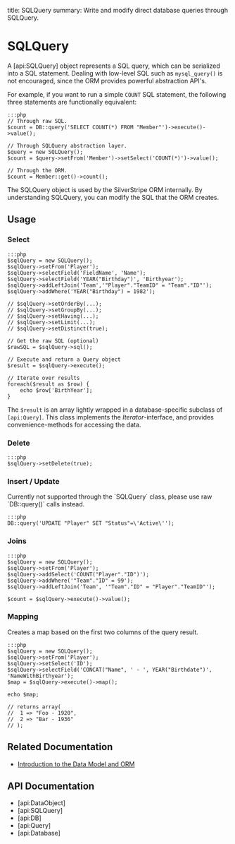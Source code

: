 title: SQLQuery
summary: Write and modify direct database queries through SQLQuery.

# SQLQuery

A [api:SQLQuery] object represents a SQL query, which can be serialized into a SQL statement. Dealing with low-level 
SQL such as `mysql_query()` is not encouraged, since the ORM provides powerful abstraction API's.

For example, if you want to run a simple `COUNT` SQL statement, the following three statements are functionally 
equivalent:

	:::php
	// Through raw SQL.
	$count = DB::query('SELECT COUNT(*) FROM "Member"')->execute()->value();

	// Through SQLQuery abstraction layer.
	$query = new SQLQuery();
	$count = $query->setFrom('Member')->setSelect('COUNT(*)')->value();

	// Through the ORM.
	$count = Member::get()->count();


<div class="info">
The SQLQuery object is used by the SilverStripe ORM internally. By understanding SQLQuery, you can modify the SQL that 
the ORM creates.
</div>

## Usage

### Select

	:::php
	$sqlQuery = new SQLQuery();
	$sqlQuery->setFrom('Player');
	$sqlQuery->selectField('FieldName', 'Name');
	$sqlQuery->selectField('YEAR("Birthday")', 'Birthyear');
	$sqlQuery->addLeftJoin('Team','"Player"."TeamID" = "Team"."ID"');
	$sqlQuery->addWhere('YEAR("Birthday") = 1982');

	// $sqlQuery->setOrderBy(...);
	// $sqlQuery->setGroupBy(...);
	// $sqlQuery->setHaving(...);
	// $sqlQuery->setLimit(...);
	// $sqlQuery->setDistinct(true);
	
	// Get the raw SQL (optional)
	$rawSQL = $sqlQuery->sql();
	
	// Execute and return a Query object
	$result = $sqlQuery->execute();

	// Iterate over results
	foreach($result as $row) {
		echo $row['BirthYear'];
	}

The `$result` is an array lightly wrapped in a database-specific subclass of `[api:Query]`. This class implements the 
*Iterator*-interface, and provides convenience-methods for accessing the data.

### Delete

	:::php
	$sqlQuery->setDelete(true);

### Insert / Update

<div class="alert" markdown="1">
Currently not supported through the `SQLQuery` class, please use raw `DB::query()` calls instead.
</div>

	:::php
	DB::query('UPDATE "Player" SET "Status"=\'Active\'');

### Joins

	:::php
	$sqlQuery = new SQLQuery();
	$sqlQuery->setFrom('Player');
	$sqlQuery->addSelect('COUNT("Player"."ID")');
	$sqlQuery->addWhere('"Team"."ID" = 99');
	$sqlQuery->addLeftJoin('Team', '"Team"."ID" = "Player"."TeamID"');
	
	$count = $sqlQuery->execute()->value();

### Mapping

Creates a map based on the first two columns of the query result. 

	:::php
	$sqlQuery = new SQLQuery();
	$sqlQuery->setFrom('Player');
	$sqlQuery->setSelect('ID');
	$sqlQuery->selectField('CONCAT("Name", ' - ', YEAR("Birthdate")', 'NameWithBirthyear');
	$map = $sqlQuery->execute()->map();

	echo $map;

	// returns array(
	// 	1 => "Foo - 1920",
	//	2 => "Bar - 1936"
	// );

## Related Documentation

* [Introduction to the Data Model and ORM](../data_model_and_orm)

## API Documentation

* [api:DataObject]
* [api:SQLQuery]
* [api:DB]
* [api:Query]
* [api:Database]
